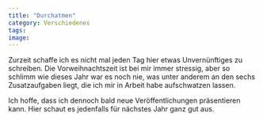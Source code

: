 ```yaml
---
title: "Durchatmen"
category: Verschiedenes
tags: 
image: 
---
```


Zurzeit schaffe ich es nicht mal jeden Tag hier etwas Unvernünftiges zu schreiben. Die Vorweihnachtszeit ist bei mir immer stressig, aber so schlimm wie dieses Jahr war es noch nie, was unter anderem an den sechs Zusatzaufgaben liegt, die ich mir in Arbeit habe aufschwatzen lassen.  

  

Ich hoffe, dass ich dennoch bald neue Veröffentlichungen präsentieren kann. Hier schaut es jedenfalls für nächstes Jahr ganz gut aus.